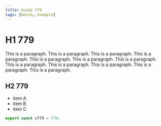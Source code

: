 ```yaml
---
title: Guide 779
tags: [bench, example]
---
```


# H1 779

This is a paragraph. This is a paragraph. This is a paragraph. This is a paragraph. This is a paragraph. This is a paragraph. This is a paragraph. This is a paragraph. This is a paragraph. This is a paragraph. This is a paragraph. This is a paragraph. 

## H2 779

- item A
- item B
- item C

```ts
export const v779 = 779;
```